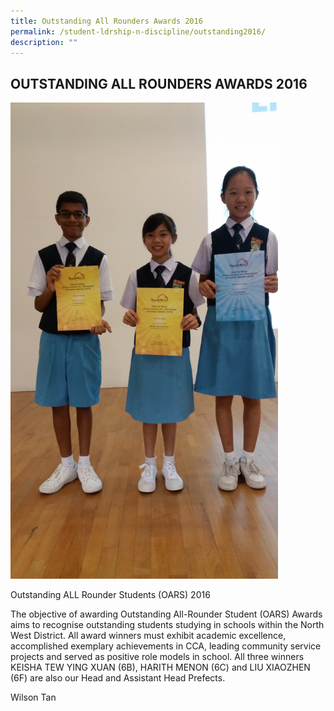```yaml
---
title: Outstanding All Rounders Awards 2016
permalink: /student-ldrship-n-discipline/outstanding2016/
description: ""
---
```

## OUTSTANDING ALL ROUNDERS AWARDS 2016

<img src="/images/All Rounder Award Winners 2016.jpg" style="width:85%">

Outstanding ALL Rounder Students (OARS) 2016  
  
The objective of awarding Outstanding All-Rounder Student (OARS) Awards aims to recognise outstanding students studying in schools within the North West District. All award winners must exhibit academic excellence, accomplished exemplary achievements in CCA, leading community service projects and served as positive role models in school. All three winners KEISHA TEW YING XUAN (6B), HARITH MENON (6C) and LIU XIAOZHEN (6F) are also our Head and Assistant Head Prefects.  
  
Wilson Tan